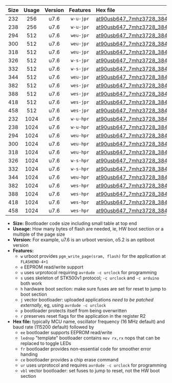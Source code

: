 |Size|Usage|Version|Features|Hex file|
|:-:|:-:|:-:|:-:|:--|
|232|256|u7.6|`w-u-jpr`|[at90usb647_7mhz3728_38400bps_ur_vbl.hex](https://raw.githubusercontent.com/stefanrueger/urboot/main/at90usb647_7mhz3728_38400bps_ur_vbl.hex)|
|238|256|u7.6|`w-u-jpr`|[at90usb647_7mhz3728_38400bps_lednop_ur_vbl.hex](https://raw.githubusercontent.com/stefanrueger/urboot/main/at90usb647_7mhz3728_38400bps_lednop_ur_vbl.hex)|
|294|512|u7.6|`weu-jpr`|[at90usb647_7mhz3728_38400bps_ee_ur_vbl.hex](https://raw.githubusercontent.com/stefanrueger/urboot/main/at90usb647_7mhz3728_38400bps_ee_ur_vbl.hex)|
|300|512|u7.6|`weu-jpr`|[at90usb647_7mhz3728_38400bps_ee_lednop_ur_vbl.hex](https://raw.githubusercontent.com/stefanrueger/urboot/main/at90usb647_7mhz3728_38400bps_ee_lednop_ur_vbl.hex)|
|318|512|u7.6|`weu-jpr`|[at90usb647_7mhz3728_38400bps_ee_lednop_fr_ur_vbl.hex](https://raw.githubusercontent.com/stefanrueger/urboot/main/at90usb647_7mhz3728_38400bps_ee_lednop_fr_ur_vbl.hex)|
|326|512|u7.6|`w-s-jpr`|[at90usb647_7mhz3728_38400bps_vbl.hex](https://raw.githubusercontent.com/stefanrueger/urboot/main/at90usb647_7mhz3728_38400bps_vbl.hex)|
|332|512|u7.6|`w-s-jpr`|[at90usb647_7mhz3728_38400bps_lednop_vbl.hex](https://raw.githubusercontent.com/stefanrueger/urboot/main/at90usb647_7mhz3728_38400bps_lednop_vbl.hex)|
|344|512|u7.6|`weu-jpr`|[at90usb647_7mhz3728_38400bps_ee_lednop_fr_ce_ur_vbl.hex](https://raw.githubusercontent.com/stefanrueger/urboot/main/at90usb647_7mhz3728_38400bps_ee_lednop_fr_ce_ur_vbl.hex)|
|382|512|u7.6|`wes-jpr`|[at90usb647_7mhz3728_38400bps_ee_vbl.hex](https://raw.githubusercontent.com/stefanrueger/urboot/main/at90usb647_7mhz3728_38400bps_ee_vbl.hex)|
|388|512|u7.6|`wes-jpr`|[at90usb647_7mhz3728_38400bps_ee_lednop_vbl.hex](https://raw.githubusercontent.com/stefanrueger/urboot/main/at90usb647_7mhz3728_38400bps_ee_lednop_vbl.hex)|
|418|512|u7.6|`wes-jpr`|[at90usb647_7mhz3728_38400bps_ee_lednop_fr_vbl.hex](https://raw.githubusercontent.com/stefanrueger/urboot/main/at90usb647_7mhz3728_38400bps_ee_lednop_fr_vbl.hex)|
|458|512|u7.6|`wes-jpr`|[at90usb647_7mhz3728_38400bps_ee_lednop_fr_ce_vbl.hex](https://raw.githubusercontent.com/stefanrueger/urboot/main/at90usb647_7mhz3728_38400bps_ee_lednop_fr_ce_vbl.hex)|
|232|1024|u7.6|`w-u-hpr`|[at90usb647_7mhz3728_38400bps_ur.hex](https://raw.githubusercontent.com/stefanrueger/urboot/main/at90usb647_7mhz3728_38400bps_ur.hex)|
|238|1024|u7.6|`w-u-hpr`|[at90usb647_7mhz3728_38400bps_lednop_ur.hex](https://raw.githubusercontent.com/stefanrueger/urboot/main/at90usb647_7mhz3728_38400bps_lednop_ur.hex)|
|294|1024|u7.6|`weu-hpr`|[at90usb647_7mhz3728_38400bps_ee_ur.hex](https://raw.githubusercontent.com/stefanrueger/urboot/main/at90usb647_7mhz3728_38400bps_ee_ur.hex)|
|300|1024|u7.6|`weu-hpr`|[at90usb647_7mhz3728_38400bps_ee_lednop_ur.hex](https://raw.githubusercontent.com/stefanrueger/urboot/main/at90usb647_7mhz3728_38400bps_ee_lednop_ur.hex)|
|318|1024|u7.6|`weu-hpr`|[at90usb647_7mhz3728_38400bps_ee_lednop_fr_ur.hex](https://raw.githubusercontent.com/stefanrueger/urboot/main/at90usb647_7mhz3728_38400bps_ee_lednop_fr_ur.hex)|
|326|1024|u7.6|`w-s-hpr`|[at90usb647_7mhz3728_38400bps.hex](https://raw.githubusercontent.com/stefanrueger/urboot/main/at90usb647_7mhz3728_38400bps.hex)|
|332|1024|u7.6|`w-s-hpr`|[at90usb647_7mhz3728_38400bps_lednop.hex](https://raw.githubusercontent.com/stefanrueger/urboot/main/at90usb647_7mhz3728_38400bps_lednop.hex)|
|344|1024|u7.6|`weu-hpr`|[at90usb647_7mhz3728_38400bps_ee_lednop_fr_ce_ur.hex](https://raw.githubusercontent.com/stefanrueger/urboot/main/at90usb647_7mhz3728_38400bps_ee_lednop_fr_ce_ur.hex)|
|382|1024|u7.6|`wes-hpr`|[at90usb647_7mhz3728_38400bps_ee.hex](https://raw.githubusercontent.com/stefanrueger/urboot/main/at90usb647_7mhz3728_38400bps_ee.hex)|
|388|1024|u7.6|`wes-hpr`|[at90usb647_7mhz3728_38400bps_ee_lednop.hex](https://raw.githubusercontent.com/stefanrueger/urboot/main/at90usb647_7mhz3728_38400bps_ee_lednop.hex)|
|418|1024|u7.6|`wes-hpr`|[at90usb647_7mhz3728_38400bps_ee_lednop_fr.hex](https://raw.githubusercontent.com/stefanrueger/urboot/main/at90usb647_7mhz3728_38400bps_ee_lednop_fr.hex)|
|458|1024|u7.6|`wes-hpr`|[at90usb647_7mhz3728_38400bps_ee_lednop_fr_ce.hex](https://raw.githubusercontent.com/stefanrueger/urboot/main/at90usb647_7mhz3728_38400bps_ee_lednop_fr_ce.hex)|

- **Size:** Bootloader code size including small table at top end
- **Useage:** How many bytes of flash are needed, ie, HW boot section or a multiple of the page size
- **Version:** For example, u7.6 is an urboot version, o5.2 is an optiboot version
- **Features:**
  + `w` urboot provides `pgm_write_page(sram, flash)` for the application at `FLASHEND-4+1`
  + `e` EEPROM read/write support
  + `u` uses urprotocol requiring `avrdude -c urclock` for programming
  + `s` uses skeleton of STK500v1 protocol; `-c urclock` and `-c arduino` both work
  + `h` hardware boot section: make sure fuses are set for reset to jump to boot section
  + `j` vector bootloader: uploaded applications *need to be patched externally*, eg, using `avrdude -c urclock`
  + `p` bootloader protects itself from being overwritten
  + `r` preserves reset flags for the application in the register R2
- **Hex file:** typically MCU name, oscillator frequency (16 MHz default) and baud rate (115200 default) followed by
  + `ee` bootloader supports EEPROM read/write
  + `lednop` "template" bootloader contains `mov rx,rx` nops that can be replaced to toggle LEDs
  + `fr` bootloader provides non-essential code for smoother error handing
  + `ce` bootloader provides a chip erase command
  + `ur` uses urprotocol and requires `avrdude -c urclock` for programming
  + `vbl` vector bootloader: set fuses to jump to reset, not the HW boot section
